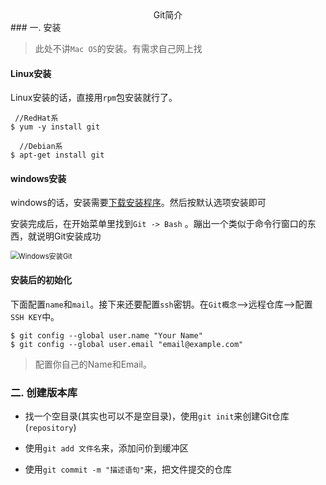 <center>Git简介</center>
### 一.	安装

> 此处不讲`Mac OS`的安装。有需求自己网上找

#### Linux安装

Linux安装的话，直接用`rpm`包安装就行了。

```
 //RedHat系
$ yum -y install git

  //Debian系
$ apt-get install git
```



#### windows安装

windows的话，安装需要[下载安装程序](https://git-scm.com/downloads)。然后按默认选项安装即可

安装完成后，在开始菜单里找到`Git -> Bash` 。蹦出一个类似于命令行窗口的东西，就说明Git安装成功

<img src="https://www.liaoxuefeng.com/files/attachments/919018718363424/0" alt="Windows安装Git" style="zoom:80%;" />

#### 安装后的初始化



下面配置`name`和`mail`。接下来还要配置`ssh`密钥。在`Git概念`-->远程仓库-->配置`SSH KEY`中。

```
$ git config --global user.name "Your Name"
$ git config --global user.email "email@example.com"
```

> 配置你自己的Name和Email。



### 二.	创建版本库

+ 找一个空目录(其实也可以不是空目录)，使用`git init`来创建Git仓库(`repository`)

+ 使用`git add 文件名`来，添加问价到缓冲区
+ 使用`git commit -m "描述语句"`来，把文件提交的仓库

